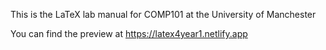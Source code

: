 This is the LaTeX lab manual for COMP101 at the University of Manchester 

You can find the preview at https://latex4year1.netlify.app
